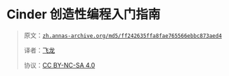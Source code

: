 # Cinder 创造性编程入门指南

> 原文：[`zh.annas-archive.org/md5/ff242635ffa8fae765566ebbc873aed4`](https://zh.annas-archive.org/md5/ff242635ffa8fae765566ebbc873aed4)
> 
> 译者：[飞龙](https://github.com/wizardforcel)
> 
> 协议：[CC BY-NC-SA 4.0](http://creativecommons.org/licenses/by-nc-sa/4.0/)